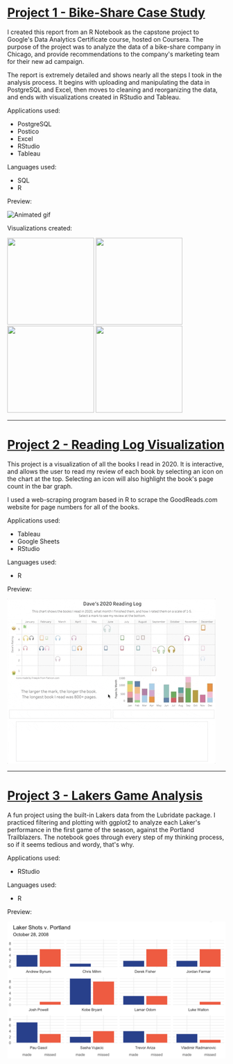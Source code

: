 

# [Project 1 - Bike-Share Case Study](http://htmlpreview.github.io/?https://github.com/dswhite11/DW_portfolio/blob/c81faca8b4e40771da8f49ee5e10e88496daba2c/cycling_project/cycling_notebook.html)

I created this report from an R Notebook as the capstone project to Google's Data Analytics Certificate course, hosted on Coursera. The purpose of the project was to analyze the data of a bike-share company in Chicago, and provide recommendations to the company's marketing team for their new ad campaign.

The report is extremely detailed and shows nearly all the steps I took in the analysis process. It begins with uploading and manipulating the data in PostgreSQL and Excel, then moves to cleaning and reorganizing the data, and ends with visualizations created in RStudio and Tableau.

Applications used:

- PostgreSQL
- Postico
- Excel
- RStudio
- Tableau

Languages used:

- SQL
- R

Preview:

![Animated gif](/images/cyclistics_anim_screenshot.gif)

Visualizations created:

<div>
  <a href="/portfolio/images/mean_daily_ride_count.png"><img src="/portfolio/images/mean_daily_ride_count.png" height=200 width=200></a>
  <a href="/portfolio/images/mean_ride_time_per_month.png"><img src="/portfolio/images/mean_ride_time_per_month.png" height=200 width=200></a>
  <a href="/portfolio/images/mean_ride_time_weekend_weekday.png"><img src="/portfolio/images/mean_ride_time_weekend_weekday.png" height=200 width=200></a>
  <a href="/portfolio/images/ride_geographical_distribution.png"><img src="/portfolio/images/ride_geographical_distribution.png" height=200 width=200></a>
</div>
   

---

# [Project 2 - Reading Log Visualization](https://public.tableau.com/profile/david.white5299#!/vizhome/Books2020_16052071128230/Daves2020ReadingLog)

This project is a visualization of all the books I read in 2020. It is interactive, and allows the user to read my review of each book by selecting an icon on the chart at the top. Selecting an icon will also highlight the book's page count in the bar graph.

I used a web-scraping program based in R to scrape the GoodReads.com website for page numbers for all of the books. 

Applications used:

- Tableau
- Google Sheets
- RStudio

Languages used:

- R

Preview:

![Animated gif](/images/readinglog_tableau_gif.gif)

---

# [Project 3 - Lakers Game Analysis](http://htmlpreview.github.io/?https://github.com/dswhite11/portfolio/blob/d89e5016de149971961424d6e08a6c361dae2344/laker_project/lakers_markdown_intro.html)

A fun project using the built-in Lakers data from the Lubridate package. I practiced filtering and plotting with ggplot2 to analyze each Laker's performance in the first game of the season, against the Portland Trailblazers. The notebook goes through every step of my thinking process, so if it seems tedious and wordy, that's why.

Applications used:

- RStudio

Languages used:

- R

Preview:

![Preview](/images/lakers_screenshot.png)
